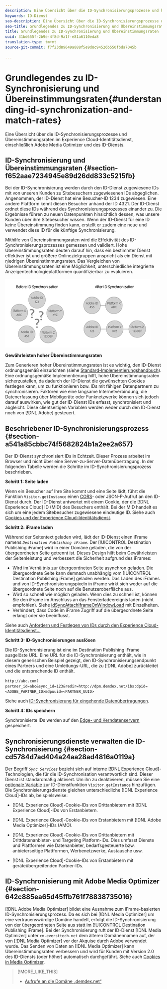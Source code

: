 ```yaml
---
description: Eine Übersicht über die ID-Synchronisierungsprozesse und Übereinstimmungsraten im Experience Cloud-Identitätsdienst, einschließlich Adobe Media Optimizer und des ID-Diensts.
keywords: ID-Dienst
seo-description: Eine Übersicht über die ID-Synchronisierungsprozesse und Übereinstimmungsraten im Experience Cloud-Identitätsdienst, einschließlich Adobe Media Optimizer und des ID-Diensts.
seo-title: Grundlegendes zu ID-Synchronisierung und Übereinstimmungsraten
title: Grundlegendes zu ID-Synchronisierung und Übereinstimmungsraten
uuid: 31bd655f-2b9e-4f8d-9a1f-e81a6110eda8
translation-type: tm+mt
source-git-commit: f7f23d89649a888f5e9d8c94526b550fbda7045b

---
```



# Grundlegendes zu ID-Synchronisierung und Übereinstimmungsraten{#understanding-id-synchronization-and-match-rates}

Eine Übersicht über die ID-Synchronisierungsprozesse und Übereinstimmungsraten im Experience Cloud-Identitätsdienst, einschließlich Adobe Media Optimizer und des ID-Diensts.

## ID-Synchronisierung und Übereinstimmungsraten {#section-f652aae7234945e89d26dd833c5215fb}

Bei der ID-Synchronisierung werden durch den ID-Dienst zugewiesene IDs mit von unseren Kunden zu Sitebesuchern zugewiesenen IDs abgeglichen. Angenommen, der ID-Dienst hat eine Besucher-ID 1234 zugewiesen. Eine andere Plattform kennt diesen Besucher anhand der ID 4321. Der ID-Dienst ordnet diese IDs während des Synchronisierungsprozesses einander zu. Die Ergebnisse führen zu neuen Datenpunkten hinsichtlich dessen, was unsere Kunden über ihre Sitebesucher wissen. Wenn der ID-Dienst für eine ID keine Übereinstimmung finden kann, erstellt er zudem eine neue und verwendet diese ID für die künftige Synchronisierung.

Mithilfe von Übereinstimmungsraten wird die Effektivität des ID-Synchronisierungsprozesses gemessen und validiert. Hohe Übereinstimmungsraten deuten darauf hin, dass ein bestimmter Dienst effektiver ist und größere Onlinezielgruppen anspricht als ein Dienst mit niedrigen Übereinstimmungsraten. Das Vergleichen von Übereinstimmungsraten ist eine Möglichkeit, unterschiedliche integrierte Anzeigentechnologieplattformen quantifizierbar zu evaluieren.

![](assets/idsync2.png)

**Gewährleisten hoher Übereinstimmungsraten**

Zum Generieren hoher Übereinstimmungsraten ist es wichtig, den ID-Dienst ordnungsgemäß einzurichten (siehe [Standard-Implementierungshandbuch](../implementation-guides/standard.md#concept-89cd0199a9634fc48644f2d61e3d2445)). Eine ordnungsgemäße Implementierung hilft, hohe Übereinstimmungsraten sicherzustellen, da dadurch der ID-Dienst die gewünschten Cookies festlegen kann, um zu funktionieren bzw. IDs mit fähigen Datenpartnern zu synchronisieren. Faktoren wie eine langsame Internetverbindung, die Datenerfassung über Mobilgeräte oder Funknetzwerke können sich jedoch darauf auswirken, wie gut der ID-Dienst IDs erfasst, synchronisiert und abgleicht. Diese clientseitigen Variablen werden weder durch den ID-Dienst noch von [!DNL Adobe] gesteuert.

## Beschriebener ID-Synchronisierungsprozess {#section-a541a85cbbc74f5682824b1a2ee2a657}

Der ID-Dienst synchronisiert IDs in Echtzeit. Dieser Prozess arbeitet im Browser und nicht über eine Server-zu-Server-Datenübertragung. In der folgenden Tabelle werden die Schritte im ID-Synchronisierungsprozess beschrieben.

**Schritt 1: Seite laden**

Wenn ein Besucher auf Ihre Site kommt und eine Seite lädt, führt die Funktion `Visitor.getInstance` einen [CORS](../reference/cors.md#concept-6c280446990d46d88ba9da15d2dcc758)- oder JSON-P-Aufruf an den ID-Dienst durch. Der ID-Dienst antwortet mit einem Cookie, der die [!DNL Experience Cloud] ID (MID) des Besuchers enthält. Bei der MID handelt es sich um eine jedem Sitebesucher zugewiesene eindeutige ID. Siehe auch [Cookies und der Experience Cloud-Identitätsdienst](../introduction/cookies.md).

**Schritt 2: iFrame laden**

Während der Seitentext geladen wird, lädt der ID-Dienst einen iFrame namens *`Destination Publishing iFrame`*. Der [!UICONTROL Destination Publishing iFrame] wird in einer Domäne geladen, die von der übergeordneten Seite getrennt ist. Dieses Design hilft beim Gewährleisten der Seitenleistung und verbessert die Sicherheit aufgrund des iFrames:

* Wird im Verhältnis zur übergeordneten Seite asynchron geladen. Die übergeordnete Seite kann demnach unabhängig vom [!UICONTROL Destination Publishing iFrame] geladen werden. Das Laden des iFrames und von ID-Synchronisierungspixeln in iFrame wirkt sich weder auf die übergeordnete Seite noch auf die Benutzeroberfläche aus.
* Wird so schnell wie möglich geladen. Wenn dies zu schnell ist, können Sie den iFrame im Anschluss an das Fensterladeereignis laden (nicht empfohlen). Siehe [idSyncAttachIframeOnWindowLoad](../library/function-vars/idsyncattachiframeonwindowload.md#reference-b86b7112e0814a4c82c4e24c158508f4) mit Einzelheiten.
* Verhindert, dass Code im iFrame Zugriff auf die übergeordnete Seite erlangt oder sie beeinflusst.

Siehe auch [Anfordern und Festlegen von IDs durch den Experience Cloud-Identitätsdienst…](../introduction/id-request.md#concept-2caacebb1d244402816760e9b8bcef6a)

**Schritt 3: ID-Synchronisierungen auslösen**

Die ID-Synchronisierung ist eine im Destination Publishing iFrame ausgelöste URL. Eine URL für die ID-Synchronisierung enthält, wie in diesem generischen Beispiel gezeigt, den ID-Synchronisierungsendpunkt eines Partners und eine Umleitungs-URL, die zu [!DNL Adobe] zurückleitet und die entsprechende ID enthält.

`http://abc.com?partner_id=abc&sync_id=123&redir=http://dpm.demdex.net/ibs:dpid=<ADOBE_PARTNER_ID>&dpuuid=<PARTNER_UUID>`

Siehe auch [ID-Synchronisierung für eingehende Datenübertragungen](https://marketing.adobe.com/resources/help/en_US/aam/c_id_sync_in.html).

**Schritt 4: IDs speichern**

Synchronisierte IDs werden auf den [Edge- und Kerndatenservern](https://marketing.adobe.com/resources/help/en_US/aam/c_compedge.html) gespeichert.

## Synchronisierungsdienste verwalten die ID-Synchronisierung {#section-cd5784d7ad404a24aa28ad4816a0119a}

Der Begriff *`Sync Services`* bezieht sich auf interne [!DNL Experience Cloud]-Technologien, die für die ID-Synchronisation verantwortlich sind. Dieser Dienst ist standardmäßig aktiviert. Um ihn zu deaktivieren, müssen Sie eine [optionale Variable](../library/function-vars/disableidsync.md#reference-589d6b489ac64eddb5a7ff758945e414) zur ID-Dienstfunktion `Visitor.getInstance` hinzufügen. Die Synchronisierungsdienste gleichen unterschiedliche [!DNL Experience Cloud]-IDs ab, beispielsweise:

* [!DNL Experience Cloud]-Cookie-IDs von Drittanbietern mit [!DNL Experience Cloud]-IDs von Erstanbietern.

* [!DNL Experience Cloud]-Cookie-IDs von Erstanbietern mit [!DNL Adobe Media Optimizer]-IDs (AMO).

* [!DNL Experience Cloud]-Cookie-IDs von Drittanbietern mit Drittdatenanbieter- und Targeting Platform-IDs. Dies umfasst Dienste und Plattformen wie Datenanbieter, bedarfsgesteuerte bzw. anbieterseitige Plattformen, Werbenetzwerke, Austausche usw.
* [!DNL Experience Cloud]-Cookie-IDs von Erstanbietern mit geräteübergreifenden Partner-IDs.

## ID-Synchronisierung mit Adobe Media Optimizer {#section-642c885ea65d45ffb761f78838735016}

[!DNL Adobe Media Optimizer] bildet eine Ausnahme zum iFrame-basierten ID-Synchronisierungsprozess. Da es sich bei [!DNL Media Optimizer] um eine vertrauenswürdige Domäne handelt, erfolgt die ID-Synchronisierung von der übergeordneten Seite aus statt im [!UICONTROL Destination Publishing iFrame]. Bei der Synchronisierung ruft der ID-Dienst [!DNL Media Optimizer] unter `cm.eversttech.net` dem älteren Domänennamen auf, der von [!DNL Media Optimizer] vor der Akquise durch Adobe verwendet wurde. Das Senden von Daten an [!DNL Media Optimizer] kann Übereinstimmungsraten verbessern und wird für Kunden mit Version 2.0 des ID-Diensts (oder höher) automatisch durchgeführt. Siehe auch [Cookies in Media Optimizer](https://marketing.adobe.com/resources/help/en_US/whitepapers/cookies/cookies_media_optimizer.html).

>[!MORE_LIKE_THIS]
>
>* [Aufrufe an die Domäne „demdex.net“ ](https://marketing.adobe.com/resources/help/en_US/aam/demdex-calls.html)

